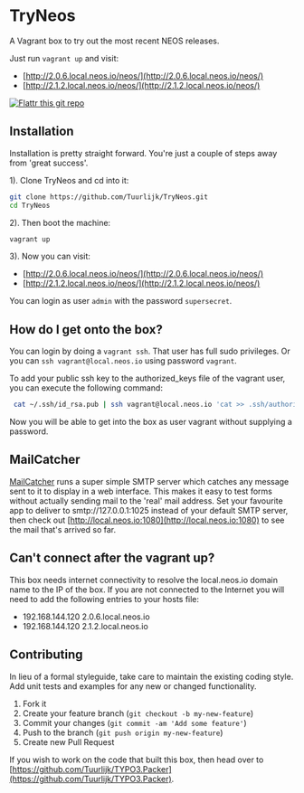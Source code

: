 # TryNeos
A Vagrant box to try out the most recent NEOS releases.

Just run `vagrant up` and visit:

* [http://2.0.6.local.neos.io/neos/](http://2.0.6.local.neos.io/neos/)
* [http://2.1.2.local.neos.io/neos/](http://2.1.2.local.neos.io/neos/)

[![Flattr this git repo](http://api.flattr.com/button/flattr-badge-large.png)](https://flattr.com/submit/auto?user_id=Tuurlijk&url=https://github.com/Tuurlijk/TryNeos&title=TryNeos&language=Ansible&tags=github&category=software)

## Installation
Installation is pretty straight forward. You're just a couple of steps away from 'great success'.

1). Clone TryNeos and cd into it:
```bash
git clone https://github.com/Tuurlijk/TryNeos.git
cd TryNeos
```

2). Then boot the machine:
```bash
vagrant up
```

3). Now you can visit:

* [http://2.0.6.local.neos.io/neos/](http://2.0.6.local.neos.io/neos/)
* [http://2.1.2.local.neos.io/neos/](http://2.1.2.local.neos.io/neos/)

You can login as user `admin` with the password `supersecret`.

## How do I get onto the box?
You can login by doing a `vagrant ssh`. That user has full sudo privileges. Or you can `ssh vagrant@local.neos.io` using password `vagrant`.

To add your public ssh key to the authorized_keys file of the vagrant user, you can execute the following command:

```bash
 cat ~/.ssh/id_rsa.pub | ssh vagrant@local.neos.io 'cat >> .ssh/authorized_keys'
```

Now you will be able to get into the box as user vagrant without supplying a password.

## MailCatcher
[MailCatcher](http://mailcatcher.me/) runs a super simple SMTP server which catches any message sent to it to display in a web interface. This makes it easy to test forms without actually sending mail to the 'real' mail address. Set your favourite app to deliver to smtp://127.0.0.1:1025 instead of your default SMTP server, then check out [http://local.neos.io:1080](http://local.neos.io:1080) to see the mail that's arrived so far.

## Can't connect after the vagrant up?

This box needs internet connectivity to resolve the local.neos.io domain name to the IP of the box. If you are not connected to the Internet you will need to add the following entries to your hosts file:

* 192.168.144.120 2.0.6.local.neos.io
* 192.168.144.120 2.1.2.local.neos.io

## Contributing
In lieu of a formal styleguide, take care to maintain the existing coding style. Add unit tests and examples for any new or changed functionality.

1. Fork it
2. Create your feature branch (`git checkout -b my-new-feature`)
3. Commit your changes (`git commit -am 'Add some feature'`)
4. Push to the branch (`git push origin my-new-feature`)
5. Create new Pull Request

If you wish to work on the code that built this box, then head over to [https://github.com/Tuurlijk/TYPO3.Packer](https://github.com/Tuurlijk/TYPO3.Packer).
